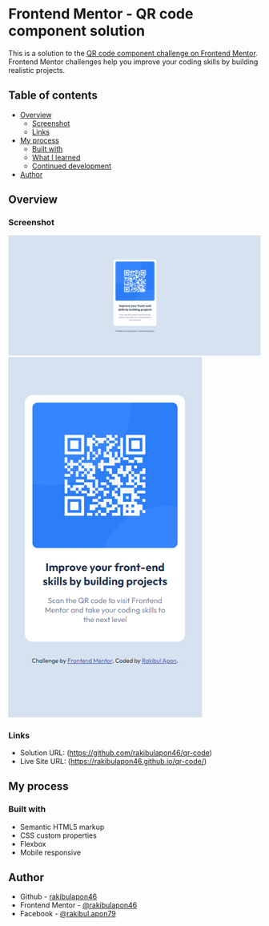# Frontend Mentor - QR code component solution

This is a solution to the [QR code component challenge on Frontend Mentor](https://www.frontendmentor.io/challenges/qr-code-component-iux_sIO_H). Frontend Mentor challenges help you improve your coding skills by building realistic projects. 

## Table of contents

- [Overview](#overview)
  - [Screenshot](#screenshot)
  - [Links](#links)
- [My process](#my-process)
  - [Built with](#built-with)
  - [What I learned](#what-i-learned)
  - [Continued development](#continued-development)
- [Author](#author)

## Overview

### Screenshot

![](./images/desktop.png)
![](./images/mobile.png)

### Links

- Solution URL: (https://github.com/rakibulapon46/qr-code)
- Live Site URL: (https://rakibulapon46.github.io/qr-code/)

## My process

### Built with

- Semantic HTML5 markup
- CSS custom properties
- Flexbox
- Mobile responsive

## Author

- Github - [rakibulapon46](https://github.com/rakibulapon46)
- Frontend Mentor - [@rakibulapon46](https://www.frontendmentor.io/profile/rakibulapon46)
- Facebook - [@rakibul.apon79](https://www.facebook.com/rakibul.apon79)

